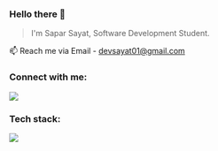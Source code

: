 ### Hello there 👋

 > I'm Sapar Sayat, Software Development Student.

📫 Reach me via Email  - devsayat01@gmail.com

<h3 align="left">Connect with me:</h3>
<p align="left">
<a href="https://www.linkedin.com/in/sayat-sapar-4b51b9284/" target="blank"><img src="https://skillicons.dev/icons?i=linkedin"></a>

<p align="left">
 <h3 align="left">Tech stack:</h3>
  <a href="https://skillicons.dev">
   <img src="https://skillicons.dev/icons?i=java,kotlin,spring,hibernate,mysql,postgres,docker,vue,tailwind,js,ts,git,npm,gradle,maven,refis,kafka" />
  </a>
</p>
